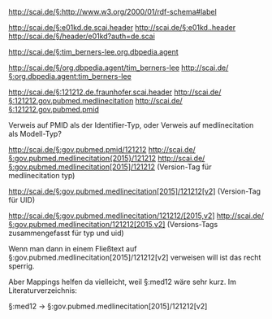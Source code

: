 http://scai.de/§:http://www.w3.org/2000/01/rdf-schema#label


http://scai.de/§:e01kd.de.scai.header
http://scai.de/§:e01kd..header
http://scai.de/§/header/e01kd?auth=de.scai

http://scai.de/§:tim_berners-lee.org.dbpedia.agent

http://scai.de/§/org.dbpedia.agent/tim_berners-lee
http://scai.de/§:org.dbpedia.agent:tim_berners-lee


http://scai.de/§:121212.de.fraunhofer.scai.header
http://scai.de/§:121212.gov.pubmed.medlinecitation
http://scai.de/§:121212.gov.pubmed.pmid

Verweis auf PMID als der Identifier-Typ,
oder Verweis auf medlinecitation als Modell-Typ?

http://scai.de/§:gov.pubmed.pmid/121212
http://scai.de/§:gov.pubmed.medlinecitation{2015}/121212
http://scai.de/§:gov.pubmed.medlinecitation[2015]/121212
(Version-Tag für medlinecitation typ)

http://scai.de/§:gov.pubmed.medlinecitation[2015]/121212[v2]
(Version-Tag für UID)


http://scai.de/§:gov.pubmed.medlinecitation/121212/[2015,v2]
http://scai.de/§:gov.pubmed.medlinecitation/121212[2015,v2]
(Versions-Tags zusammengefasst für typ und uid)


Wenn man dann in einem Fließtext auf §:gov.pubmed.medlinecitation[2015]/121212[v2] verweisen will ist das recht sperrig.

Aber Mappings helfen da vielleicht, weil §:med12 wäre sehr kurz.
Im Literaturverzeichnis:

§:med12 -> §:gov.pubmed.medlinecitation[2015]/121212[v2]
